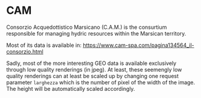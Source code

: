 # CAM
Consorzio Acquedottistico Marsicano (C.A.M.) is the consurtium responsible for managing hydric resources within the Marsican territory. 

Most of its data is available in: https://www.cam-spa.com/pagina134564_il-consorzio.html

Sadly, most of the more interesting GEO data is available exclusively through low quality renderings (in jpeg). At least, these seemengly low quality renderings can at least be scaled up by changing one request parameter `larghezza` which is the number of pixel of the width of the image. The height will be automatically scaled accordingly.
